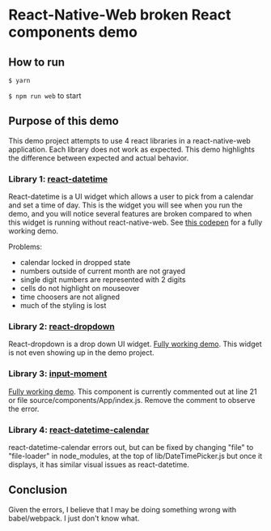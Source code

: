 # React-Native-Web broken React components demo

## How to run
```$ yarn```

```$ npm run web``` to start
## Purpose of this demo
This demo project attempts to use 4 react libraries in a react-native-web application. Each library does not work as expected. This demo highlights the difference between expected and actual behavior.

### Library 1: [react-datetime](https://github.com/YouCanBookMe/react-datetime)
React-datetime is a UI widget which allows a user to pick from a calendar and set a time of day. This is the widget you will see when you run the demo, and you will notice several features are broken compared to when this widget is running without react-native-web. See [this codepen](https://codepen.io/simeg/pen/mEmQmP) for a fully working demo.

Problems:

* calendar locked in dropped state
* numbers outside of current month are not grayed
* single digit numbers are represented with 2 digits
* cells do not highlight on mouseover
* time choosers are not aligned
* much of the styling is lost
 

### Library 2: [react-dropdown](https://github.com/fraserxu/react-dropdown)
React-dropdown is a drop down UI widget. [Fully working demo](http://fraserxu.me/react-dropdown/). This widget is not even showing up in the demo project.

### Library 3: [input-moment](https://github.com/wangzuo/input-moment)
[Fully working demo](http://wangzuo.github.io/input-moment/). This component is currently commented out at line 21 or file source/components/App/index.js. Remove the comment to observe the error.

### Library 4: [react-datetime-calendar](https://github.com/deepreact/react-datetime-calendar)
react-datetime-calendar errors out, but can be fixed by changing "file" to "file-loader" in node_modules, at the top of lib/DateTimePicker.js but once it displays, it has similar visual issues as react-datetime.

## Conclusion
Given the errors, I believe that I may be doing something wrong with babel/webpack. I just don't know what.





